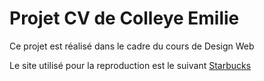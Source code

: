 # Projet CV de Colleye Emilie 

Ce projet est réalisé dans le cadre du cours de Design Web 

Le site utilisé pour la reproduction est le suivant [Starbucks](https://www.starbucksathome.com/be/fr-be/recettes/vanilla-latte/ "lien du site web starbucks at home")
